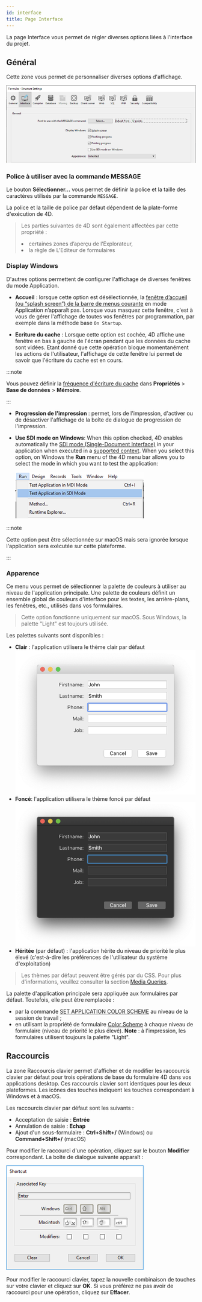 ```yaml
---
id: interface
title: Page Interface
---
```



La page Interface vous permet de régler diverses options liées à l'interface du projet.

## Général

Cette zone vous permet de personnaliser diverses options d'affichage.

![](../assets/en/settings/interface-page.png)

### Police à utiliser avec la commande MESSAGE

Le bouton **Sélectionner...** vous permet de définir la police et la taille des caractères utilisés par la commande `MESSAGE`.

La police et la taille de police par défaut dépendent de la plate-forme d'exécution de 4D.

> Les parties suivantes de 4D sont également affectées par cette propriété : <li>certaines zones d’aperçu de l’Explorateur,</li><li>la règle de L'Editeur de formulaires</li>
### Display Windows

D'autres options permettent de configurer l'affichage de diverses fenêtres du mode Application.

-   **Accueil** : lorsque cette option est désélectionnée, la [fenêtre d’accueil (ou “splash screen”) de la barre de menus courante](Menus/bars.md#splash-screen) en mode Application n’apparaît pas. Lorsque vous masquez cette fenêtre, c'est à vous de gérer l'affichage de toutes vos fenêtres par programmation, par exemple dans la méthode base `On Startup`.

-   **Ecriture du cache** : Lorsque cette option est cochée, 4D affiche une fenêtre en bas à gauche de l'écran pendant que les données du cache sont vidées. Etant donné que cette opération bloque momentanément les actions de l'utilisateur, l'affichage de cette fenêtre lui permet de savoir que l'écriture du cache est en cours.

:::note

Vous pouvez définir la [fréquence d'écriture du cache](database.md#memory-page) dans **Propriétés** > **Base de données** > **Mémoire**.

:::

-   **Progression de l'impression** : permet, lors de l'impression, d'activer ou de désactiver l'affichage de la boîte de dialogue de progression de l'impression.

-   **Use SDI mode on Windows**: When this option checked, 4D enables automatically the [SDI mode (Single-Document Interface)](../Menus/sdi.md) in your application when executed in a [supported context](../Menus/sdi.md#sdi-mode-availability). When you select this option, on Windows the **Run** menu of the 4D menu bar allows you to select the mode in which you want to test the application:

    ![](../assets/en/settings/sdi-mdi.png)

:::note

Cette option peut être sélectionnée sur macOS mais sera ignorée lorsque l'application sera exécutée sur cette plateforme.

:::



### Apparence

Ce menu vous permet de sélectionner la palette de couleurs à utiliser au niveau de l'application principale. Une palette de couleurs définit un ensemble global de couleurs d'interface pour les textes, les arrière-plans, les fenêtres, etc., utilisés dans vos formulaires.

> Cette option fonctionne uniquement sur macOS. Sous Windows, la palette "Light" est toujours utilisée.

Les palettes suivants sont disponibles :

-   **Clair** : l'application utilisera le thème clair par défaut ![](../assets/en/settings/light-appearance.png)
-   **Foncé**: l'application utilisera le thème foncé par défaut ![](../assets/en/settings/dark-appearance.png)
-   **Héritée** (par défaut) : l'application hérite du niveau de priorité le plus élevé (c'est-à-dire les préférences de l'utilisateur du système d'exploitation)

> Les thèmes par défaut peuvent être gérés par du CSS. Pour plus d'informations, veuillez consulter la section [Media Queries](../FormEditor/createStylesheet.md#media-queries).

La palette d'application principale sera appliquée aux formulaires par défaut. Toutefois, elle peut être remplacée :

-   par la commande [SET APPLICATION COLOR SCHEME](https://doc.4d.com/4dv19R/help/command/en/page1762.html) au niveau de la session de travail ;
-   en utilisant la propriété de formulaire [Color Scheme](../FormEditor/propertiesForm.html#color-scheme) à chaque niveau de formulaire (niveau de priorité le plus élevé). **Note** : à l'impression, les formulaires utilisent toujours la palette "Light".

## Raccourcis

La zone Raccourcis clavier permet d'afficher et de modifier les raccourcis clavier par défaut pour trois opérations de base du formulaire 4D dans vos applications desktop. Ces raccourcis clavier sont identiques pour les deux plateformes. Les icônes des touches indiquent les touches correspondant à Windows et à macOS.

Les raccourcis clavier par défaut sont les suivants :

-   Acceptation de saisie : **Entrée**
-   Annulation de saisie : **Echap**
-   Ajout d'un sous-formulaire : **Ctrl+Shift+/** (Windows) ou **Command+Shift+/** (macOS)

Pour modifier le raccourci d'une opération, cliquez sur le bouton **Modifier** correspondant. La boîte de dialogue suivante apparaît :

![](../assets/en/settings/shortcut.png)

Pour modifier le raccourci clavier, tapez la nouvelle combinaison de touches sur votre clavier et cliquez sur **OK**. Si vous préférez ne pas avoir de raccourci pour une opération, cliquez sur **Effacer**.


